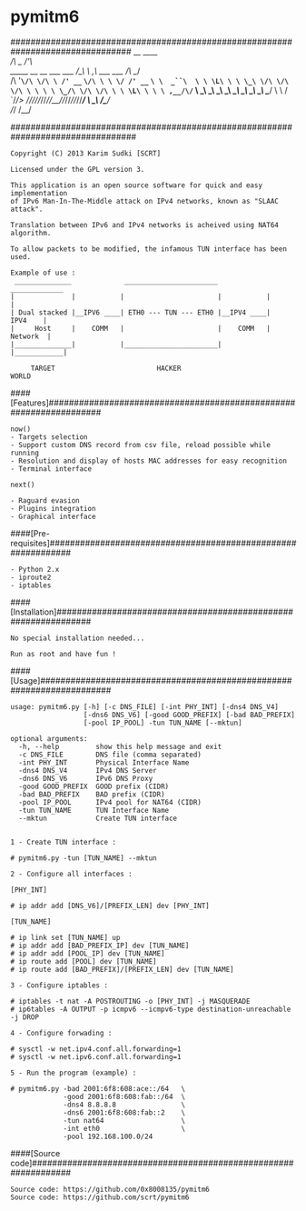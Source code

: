 pymitm6
=======

################################################################################
                                           __                 ____    
                                        __/\ \__             /'___\   
             _____   __  __    ___ ___ /\_\ \ ,_\   ___ ___ /\ \__/   
            /\ '__`\/\ \/\ \ /' __` __`\/\ \ \ \/ /' __` __`\ \  _``\ 
            \ \ \L\ \ \ \_\ \/\ \/\ \/\ \ \ \ \ \_/\ \/\ \/\ \ \ \L\ \
             \ \ ,__/\/`____ \ \_\ \_\ \_\ \_\ \__\ \_\ \_\ \_\ \____/
              \ \ \/  `/___/> \/_/\/_/\/_/\/_/\/__/\/_/\/_/\/_/\/___/ 
               \ \_\     /\___/                                       
                \/_/     \/__/                                        


#################################################################################

    Copyright (C) 2013 Karim Sudki [SCRT]

    Licensed under the GPL version 3.

    This application is an open source software for quick and easy implementation
    of IPv6 Man-In-The-Middle attack on IPv4 networks, known as "SLAAC attack".

    Translation between IPv6 and IPv4 networks is acheived using NAT64 algorithm.
    
    To allow packets to be modified, the infamous TUN interface has been used.

    Example of use :
     ______________             _______________________             _____________
    |              |           |                       |           |            |
    | Dual stacked |__IPV6 ____| ETH0 --- TUN --- ETH0 |__IPV4 ____|    IPV4    |
    |     Host     |    COMM   |                       |    COMM   |   Network  |
    |______________|           |_______________________|           |____________|

         TARGET                         HACKER                          WORLD

####[Features]###################################################################
    
    now()
    - Targets selection
    - Support custom DNS record from csv file, reload possible while running
    - Resolution and display of hosts MAC addresses for easy recognition
    - Terminal interface

    next()

    - Raguard evasion
    - Plugins integration
    - Graphical interface


####[Pre-requisites]#############################################################
    
    - Python 2.x
    - iproute2
    - iptables
    

####[Installation]###############################################################

    No special installation needed... 
    
    Run as root and have fun !


####[Usage]######################################################################

    usage: pymitm6.py [-h] [-c DNS_FILE] [-int PHY_INT] [-dns4 DNS_V4]
                      [-dns6 DNS_V6] [-good GOOD_PREFIX] [-bad BAD_PREFIX]
                      [-pool IP_POOL] -tun TUN_NAME [--mktun]

    optional arguments:
      -h, --help         show this help message and exit
      -c DNS_FILE        DNS file (comma separated)
      -int PHY_INT       Physical Interface Name
      -dns4 DNS_V4       IPv4 DNS Server
      -dns6 DNS_V6       IPv6 DNS Proxy
      -good GOOD_PREFIX  GOOD prefix (CIDR)
      -bad BAD_PREFIX    BAD prefix (CIDR)
      -pool IP_POOL      IPv4 pool for NAT64 (CIDR)
      -tun TUN_NAME      TUN Interface Name
      --mktun            Create TUN interface


    1 - Create TUN interface :

    # pymitm6.py -tun [TUN_NAME] --mktun

    2 - Configure all interfaces :

    [PHY_INT]

    # ip addr add [DNS_V6]/[PREFIX_LEN] dev [PHY_INT]
    
    [TUN_NAME]

    # ip link set [TUN_NAME] up
    # ip addr add [BAD_PREFIX_IP] dev [TUN_NAME]
    # ip addr add [POOL_IP] dev [TUN_NAME]
    # ip route add [POOL] dev [TUN_NAME]
    # ip route add [BAD_PREFIX]/[PREFIX_LEN] dev [TUN_NAME]

    3 - Configure iptables :
    
    # iptables -t nat -A POSTROUTING -o [PHY_INT] -j MASQUERADE
    # ip6tables -A OUTPUT -p icmpv6 --icmpv6-type destination-unreachable -j DROP

    4 - Configure forwading :

    # sysctl -w net.ipv4.conf.all.forwarding=1
    # sysctl -w net.ipv6.conf.all.forwarding=1

    5 - Run the program (example) :

    # pymitm6.py -bad 2001:6f8:608:ace::/64   \
                 -good 2001:6f8:608:fab::/64  \
                 -dns4 8.8.8.8                \
                 -dns6 2001:6f8:608:fab::2    \
                 -tun nat64                   \
                 -int eth0                    \
                 -pool 192.168.100.0/24


####[Source code]################################################################

    Source code: https://github.com/0x8008135/pymitm6
    Source code: https://github.com/scrt/pymitm6

